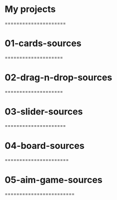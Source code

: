 # My projects
=====================
# 01-cards-sources
====================
# 02-drag-n-drop-sources
====================
# 03-slider-sources
=====================
# 04-board-sources
======================
# 05-aim-game-sources
========================

